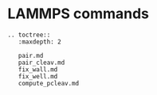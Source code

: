 # LAMMPS commands

```{eval-rst}
.. toctree::
   :maxdepth: 2
   
   pair.md
   pair_cleav.md
   fix_wall.md
   fix_well.md
   compute_pcleav.md
```
